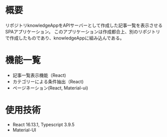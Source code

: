# 概要
リポジトリknowledgeAppをAPIサーバーとして作成した記事一覧を表示させるSPAアプリケーション。
このアプリケーションは作成都合上、別のリポジトリで作成したものであり、knowledgeAppに組み込んである。

# 機能一覧
- 記事一覧表示機能（React)
- カテゴリーによる条件抽出（React)
- ページネーション(React, Material-ui)

#  使用技術
- React 16.13.1, Typescript 3.9.5
- Material-UI
